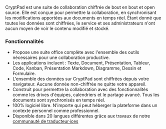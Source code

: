 CryptPad est une suite de collaboration chiffrée de bout en bout et open source. Elle est conçue pour permettre la collaboration, en synchronisant les modifications apportées aux documents en temps réel. Étant donné que toutes les données sont chiffrées, le service et ses administrateurs n'ont aucun moyen de voir le contenu modifié et stocké.

### Fonctionnalités
- Propose une suite office complète avec l'ensemble des outils nécessaires pour une collaboration productive.
- Les applications incluent : Texte, Document, Présentation, Tableur, Code, Kanban, Présentation Markdown, Diagramme, Dessin et Formulaire.
- L'ensemble des données sur CryptPad sont chiffrées depuis votre navigateur. Aucune donnée non-chiffrée ne quitte votre appareil.
- Construit pour permettre la collaboration avec des fonctionnalités comme les drives d'équipes, calendriers et le partage avancé. Tous les documents sont synchronisés en temps réel.
- 100% logiciel libre. N'importe qui peut héberger la plateforme dans un contexte personnel comme professionnel.
- Disponible dans 20 langues différentes grâce aux travaux de notre [communauté de traducteur·ices](https://weblate.cryptpad.org)

